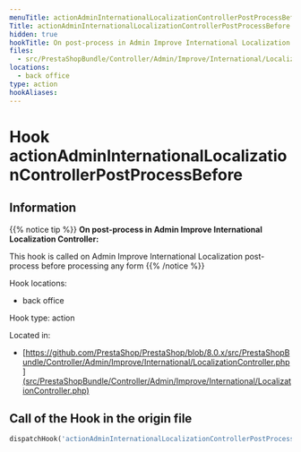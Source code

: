 ```yaml
---
menuTitle: actionAdminInternationalLocalizationControllerPostProcessBefore
Title: actionAdminInternationalLocalizationControllerPostProcessBefore
hidden: true
hookTitle: On post-process in Admin Improve International Localization Controller
files:
  - src/PrestaShopBundle/Controller/Admin/Improve/International/LocalizationController.php
locations:
  - back office
type: action
hookAliases:
---
```


# Hook actionAdminInternationalLocalizationControllerPostProcessBefore

## Information

{{% notice tip %}}
**On post-process in Admin Improve International Localization Controller:** 

This hook is called on Admin Improve International Localization post-process before processing any form
{{% /notice %}}

Hook locations: 
  - back office

Hook type: action

Located in: 
  - [https://github.com/PrestaShop/PrestaShop/blob/8.0.x/src/PrestaShopBundle/Controller/Admin/Improve/International/LocalizationController.php](src/PrestaShopBundle/Controller/Admin/Improve/International/LocalizationController.php)

## Call of the Hook in the origin file

```php
dispatchHook('actionAdminInternationalLocalizationControllerPostProcessBefore', ['controller' => $this])
```